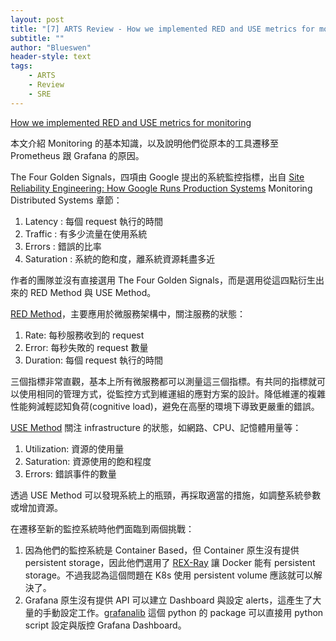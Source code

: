 ```yaml
---
layout: post
title: "[7] ARTS Review - How we implemented RED and USE metrics for monitoring"
subtitle: ""
author: "Blueswen"
header-style: text
tags:
    - ARTS
    - Review
    - SRE
---
```


[How we implemented RED and USE metrics for monitoring](https://medium.com/thron-tech/how-we-implemented-red-and-use-metrics-for-monitoring-9a7db29382af)

本文介紹 Monitoring 的基本知識，以及說明他們從原本的工具遷移至 Prometheus 跟 Grafana 的原因。

The Four Golden Signals，四項由 Google 提出的系統監控指標，出自 [Site Reliability Engineering: How Google Runs Production Systems](https://landing.google.com/sre/sre-book/toc/index.html) Monitoring Distributed Systems 章節：

1. Latency : 每個 request 執行的時間
2. Traffic : 有多少流量在使用系統
3. Errors : 錯誤的比率
4. Saturation : 系統的飽和度，離系統資源耗盡多近

作者的團隊並沒有直接選用 The Four Golden Signals，而是選用從這四點衍生出來的 RED Method 與 USE Method。

[RED Method](https://thenewstack.io/monitoring-microservices-red-method/)，主要應用於微服務架構中，關注服務的狀態：

1. Rate: 每秒服務收到的 request
2. Error: 每秒失敗的 request 數量
3. Duration: 每個 request 執行的時間

三個指標非常直觀，基本上所有微服務都可以測量這三個指標。有共同的指標就可以使用相同的管理方式，從監控方式到維運組的應對方案的設計。降低維運的複雜性能夠減輕認知負荷(cognitive load)，避免在高壓的環境下導致更嚴重的錯誤。

[USE Method](http://www.brendangregg.com/usemethod.html) 關注 infrastructure 的狀態，如網路、CPU、記憶體用量等：

1. Utilization: 資源的使用量
2. Saturation: 資源使用的飽和程度
3. Errors: 錯誤事件的數量

透過 USE Method 可以發現系統上的瓶頸，再採取適當的措施，如調整系統參數或增加資源。

在遷移至新的監控系統時他們面臨到兩個挑戰：

1. 因為他們的監控系統是 Container Based，但 Container 原生沒有提供 persistent storage，因此他們選用了 [REX-Ray](https://github.com/rexray/rexray) 讓 Docker 能有 persistent storage。不過我認為這個問題在 K8s 使用 persistent volume 應該就可以解決了。
2. Grafana 原生沒有提供 API 可以建立 Dashboard 與設定 alerts，這產生了大量的手動設定工作。[grafanalib](https://github.com/weaveworks/grafanalib) 這個 python 的 package 可以直接用 python script 設定與版控 Grafana Dashboard。
